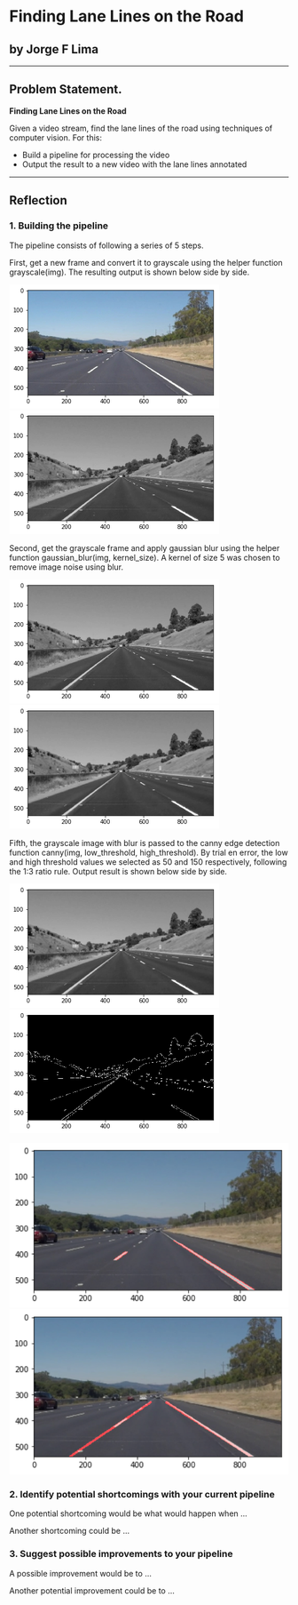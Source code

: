 # Finding Lane Lines on the Road

## by Jorge F Lima

---
## Problem Statement.


**Finding Lane Lines on the Road**

Given a video stream, find the lane lines of the road 
using techniques of computer vision. 
For this:
* Build a pipeline for processing the video
* Output the result to a new video with the lane lines annotated


---

[image1]: /test_images/whiteLanes.png "New frame"
[image2]: /test_images/gray.png "Grayscale"
[image3]: /test_images/blur.png "Grayscale blur"
[image4]: /test_images/canny.png "Canny edges"
[image5]: /test_images/cannyWmask.png "Canny edges with mask"
[image6]: /test_images/hough.png "Hough with extrapolation"
[image7]: /test_images/houghNoExtrapolation.png "Hough with no extrapolation"
[image8]: /test_images/Full_line_extrapolation.png "Final result with extrapolation"
[image9]: /test_images/simple_line_noextrapolation.png "final result without extrapolation"
## Reflection

### 1. Building the pipeline

The pipeline consists of following a series of 5 steps.

First, get a new frame and convert it to grayscale using the helper function grayscale(img). 
The resulting output is shown below side by side.

![alt-text][image1] ![alt-text][image2]


Second, get the grayscale frame and apply gaussian blur using the helper function gaussian_blur(img, kernel_size). A kernel of size 5 was chosen to remove image noise using blur.

![alt-text][image2] ![alt-text][image3]


Fifth, the grayscale image with blur is passed to the canny edge detection function canny(img, low_threshold, high_threshold).
By trial en error, the low and high threshold values we selected as 50 and 150 respectively, following the 1:3 ratio rule. Output result is shown below side by side.

![alt-text][image3] ![alt-text][image4]

<img src="/test_images/simple_line_noextrapolation.png" width="800" alt="White lane no extrapolation" />



<img src="/test_images/Full_line_extrapolation.png" width="800" alt="White lanes with extrapolation" />


### 2. Identify potential shortcomings with your current pipeline


One potential shortcoming would be what would happen when ... 

Another shortcoming could be ...


### 3. Suggest possible improvements to your pipeline

A possible improvement would be to ...

Another potential improvement could be to ...
